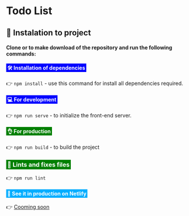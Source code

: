 # Todo List

## 🤖 Instalation to project

#### Clone or to make download of the repository and run the following commands:

#### <span style="padding: 3px 3px; background: blue; color: #fff;">🛠 Installation  of dependencies</span>

👉 `npm install` - use this command for install all dependencies required.

#### <span style="padding: 3px 3px; background: blue; color: #fff;">💻 For development</span>

👉 `npm run serve` - to initialize  the front-end server.

#### <span style="padding: 3px 3px; background: green; color: #fff;">👌 For production</span>
👉 `npm run build` - to build the project

### <span style="padding: 3px 3px; background: green; color: #fff;">🧐 Lints and fixes files</span>
👉 `npm run lint`

#### <span style="padding: 3px 3px; background: #00aeff; color: #fff;">🔗 See it in production on Netlify</span>
👉 [Cooming soon](#)
